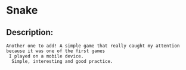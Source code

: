 # Snake

 ## Description:
    Another one to add! A simple game that really caught my attention because it was one of the first games
     I played on a mobile device.
      Simple, interesting and good practice.
